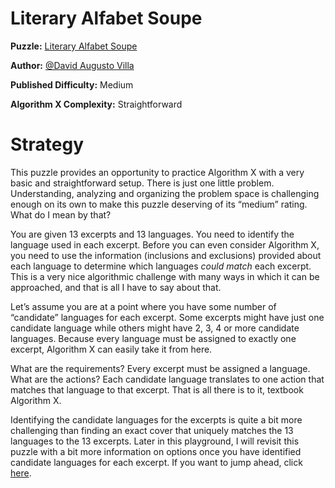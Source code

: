# Literary Alfabet Soupe

__Puzzle:__ [Literary Alfabet Soupe](https://www.codingame.com/training/medium/literary-alfabet-soupe)

__Author:__ [@David Augusto Villa](https://www.codingame.com/profile/455d71552aef838a0c75b7617e2d22d41768324)

__Published Difficulty:__ Medium

__Algorithm X Complexity:__ Straightforward

# Strategy

This puzzle provides an opportunity to practice Algorithm X with a very basic and straightforward setup. There is just one little problem. Understanding, analyzing and organizing the problem space is challenging enough on its own to make this puzzle deserving of its “medium” rating. What do I mean by that?

You are given 13 excerpts and 13 languages. You need to identify the language used in each excerpt. Before you can even consider Algorithm X, you need to use the information (inclusions and exclusions) provided about each language to determine which languages _could match_ each excerpt. This is a very nice algorithmic challenge with many ways in which it can be approached, and that is all I have to say about that.

Let’s assume you are at a point where you have some number of “candidate” languages for each excerpt. Some excerpts might have just one candidate language while others might have 2, 3, 4 or more candidate languages. Because every language must be assigned to exactly one excerpt, Algorithm X can easily take it from here.

What are the requirements? Every excerpt must be assigned a language. What are the actions? Each candidate language translates to one action that matches that language to that excerpt. That is all there is to it, textbook Algorithm X.

Identifying the candidate languages for the excerpts is quite a bit more challenging than finding an exact cover that uniquely matches the 13 languages to the 13 excerpts. Later in this playground, I will revisit this puzzle with a bit more information on options once you have identified candidate languages for each excerpt. If you want to jump ahead, click [here](literary-alfabet-soupe-revisited).

